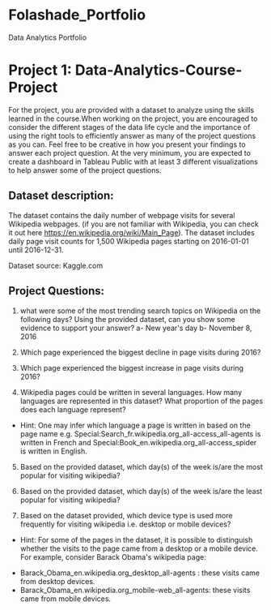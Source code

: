 # Folashade_Portfolio
Data Analytics Portfolio

# Project 1: Data-Analytics-Course-Project

For the project, you are provided with a dataset to analyze using the skills learned in the course.When working on the project, you are encouraged to consider the different stages of the data life cycle and the importance of using the right tools to efficiently answer as many of the project questions as you can. Feel free to be creative in how you present your findings to answer each project question. At the very minimum, you are expected to create a dashboard in Tableau Public with at least 3 different visualizations to help answer some of the project questions.

## Dataset description:
The dataset contains the daily number of webpage visits for several Wikipedia webpages. (if you are not familiar with Wikipedia, you can check it out here https://en.wikipedia.org/wiki/Main_Page). The dataset includes daily page visit counts for 1,500 Wikipedia pages starting on 2016-01-01 until 2016-12-31.

Dataset source: Kaggle.com

## Project Questions:
1. what were some of the most trending search topics on Wikipedia on the following days? Using the provided dataset, can you show some evidence to support your answer? 
a- New year's day 
b- November 8, 2016

2. Which page experienced the biggest decline in page visits during 2016?

3. Which page experienced the biggest increase in page visits during 2016?

4. Wikipedia pages could be written in several languages. How many languages are represented in this dataset? What proportion of the pages does each language represent? 
- Hint: One may infer which language a page is written in based on the page name
e.g. Special:Search_fr.wikipedia.org_all-access_all-agents is written in French and Special:Book_en.wikipedia.org_all-access_spider is written in English.

5. Based on the provided dataset, which day(s) of the week is/are the most popular for visiting wikipedia?

6. Based on the provided dataset, which day(s) of the week is/are the least popular for visiting wikipedia?

7. Based on the dataset provided, which device type is used more frequently for visiting wikipedia i.e. desktop or mobile devices?
- Hint: For some of the pages in the dataset, it is possible to distinguish whether the visits to the page came from a desktop or a mobile device.
For example, consider Barack Obama's wikipedia page:
* Barack_Obama_en.wikipedia.org_desktop_all-agents : these visits came from desktop devices.
* Barack_Obama_en.wikipedia.org_mobile-web_all-agents: these visits came from mobile devices.
